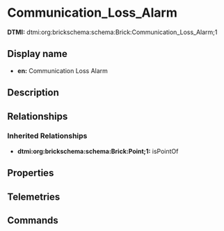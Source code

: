 # Communication_Loss_Alarm
**DTMI:** dtmi:org:brickschema:schema:Brick:Communication_Loss_Alarm;1
## Display name
- **en:** Communication Loss Alarm
## Description
## Relationships
### Inherited Relationships
* **dtmi:org:brickschema:schema:Brick:Point;1:** isPointOf
## Properties
## Telemetries
## Commands
